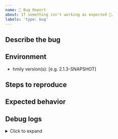 ```yaml
---
name: 🐛 Bug Report
about: If something isn't working as expected 🤔.
labels: 'type: bug'
---
```


## Describe the bug
<!--
A clear and concise description of what the bug is.
-->

## Environment

- hmily version(s): [e.g. 2.1.3-SNAPSHOT]

## Steps to reproduce


## Expected behavior
<!--
A clear and concise description of what you expected to happen.
-->

## Debug logs
<!--
Add your debug logs here.
-->

<details>
<summary>Click to expand</summary>

```
replace this line with your debug logs
```
</details>
